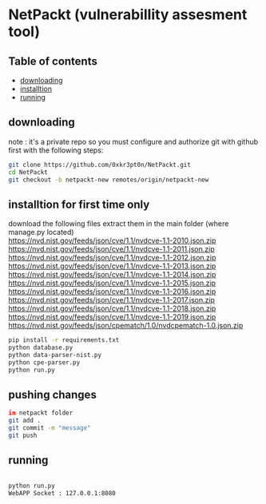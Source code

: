 # NetPackt (vulnerabillity assesment tool)

## Table of contents
- [downloading](#downloading)
- [installtion](#installtion)
- [running](#running)

## downloading
note : it's a private repo so you must configure and authorize git with github first with the following steps:<br>
```bash
git clone https://github.com/0xkr3pt0n/NetPackt.git
cd NetPackt
git checkout -b netpackt-new remotes/origin/netpackt-new
```

## installtion for first time only
download the following files extract them in the main folder (where manage.py located)<br>
https://nvd.nist.gov/feeds/json/cve/1.1/nvdcve-1.1-2010.json.zip <br>
https://nvd.nist.gov/feeds/json/cve/1.1/nvdcve-1.1-2011.json.zip <br>
https://nvd.nist.gov/feeds/json/cve/1.1/nvdcve-1.1-2012.json.zip <br>
https://nvd.nist.gov/feeds/json/cve/1.1/nvdcve-1.1-2013.json.zip <br>
https://nvd.nist.gov/feeds/json/cve/1.1/nvdcve-1.1-2014.json.zip <br>
https://nvd.nist.gov/feeds/json/cve/1.1/nvdcve-1.1-2015.json.zip <br>
https://nvd.nist.gov/feeds/json/cve/1.1/nvdcve-1.1-2016.json.zip <br>
https://nvd.nist.gov/feeds/json/cve/1.1/nvdcve-1.1-2017.json.zip <br>
https://nvd.nist.gov/feeds/json/cve/1.1/nvdcve-1.1-2018.json.zip <br>
https://nvd.nist.gov/feeds/json/cve/1.1/nvdcve-1.1-2019.json.zip <br>
https://nvd.nist.gov/feeds/json/cpematch/1.0/nvdcpematch-1.0.json.zip 
```bash
pip install -r requirements.txt
python database.py
python data-parser-nist.py
python cpe-parser.py
python run.py
```

## pushing changes

```bash
in netpackt folder
git add .
git commit -m "message"
git push
```


## running
```bash

python run.py
WebAPP Socket : 127.0.0.1:8080

```

